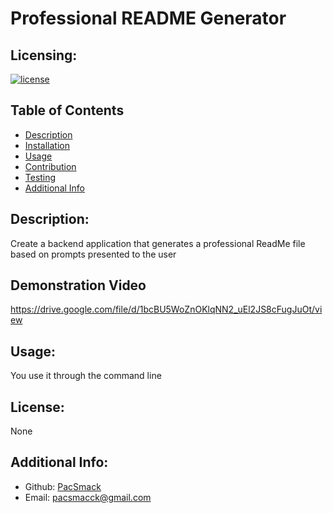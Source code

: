 # Professional README Generator
## Licensing:
[![license](https://img.shields.io/badge/license-None-blue)](https://shields.io)
## Table of Contents 
- [Description](#description)
- [Installation](#installation)
- [Usage](#usage)
- [Contribution](#contribution)
- [Testing](#testing)
- [Additional Info](#additional-info)
## Description:
Create a backend application that generates a professional ReadMe file based on prompts presented to the user 
## Demonstration Video
https://drive.google.com/file/d/1bcBU5WoZnOKlqNN2_uEl2JS8cFugJuOt/view
## Usage:
You use it through the command line
## License:
None
## Additional Info:
- Github: [PacSmack](https://github.com/PacSmack)
- Email: pacsmacck@gmail.com 
